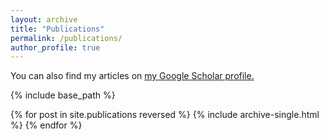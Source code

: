 ```yaml
---
layout: archive
title: "Publications"
permalink: /publications/
author_profile: true
---
```



  You can also find my articles on <u><a href="https://scholar.google.com/citations?hl=fr&user=El2AP_MAAAAJ">my Google Scholar profile</a>.</u>


{% include base_path %}

{% for post in site.publications reversed %}
  {% include archive-single.html %}
{% endfor %}
